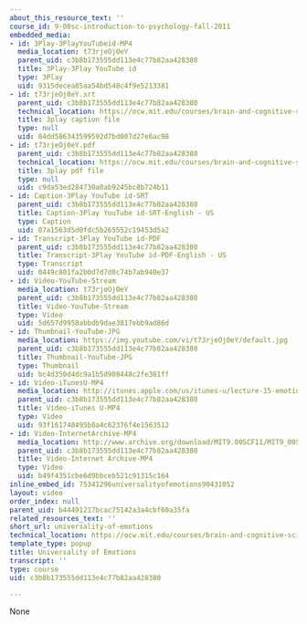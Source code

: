 ```yaml
---
about_this_resource_text: ''
course_id: 9-00sc-introduction-to-psychology-fall-2011
embedded_media:
- id: 3Play-3PlayYouTubeid-MP4
  media_location: t73rjeOj0eY
  parent_uid: c3b8b173555dd113e4c77b82aa428380
  title: 3Play-3Play YouTube id
  type: 3Play
  uid: 9315decea85aa54bd548c4f9e5213381
- id: t73rjeOj0eY.srt
  parent_uid: c3b8b173555dd113e4c77b82aa428380
  technical_location: https://ocw.mit.edu/courses/brain-and-cognitive-sciences/9-00sc-introduction-to-psychology-fall-2011/emotion-motivation/universality-of-emotions/t73rjeOj0eY.srt
  title: 3play caption file
  type: null
  uid: 84dd586343599592d7bd007d27e6ac98
- id: t73rjeOj0eY.pdf
  parent_uid: c3b8b173555dd113e4c77b82aa428380
  technical_location: https://ocw.mit.edu/courses/brain-and-cognitive-sciences/9-00sc-introduction-to-psychology-fall-2011/emotion-motivation/universality-of-emotions/t73rjeOj0eY.pdf
  title: 3play pdf file
  type: null
  uid: c9da53ed284730a0ab9245bc8b724b11
- id: Caption-3Play YouTube id-SRT
  parent_uid: c3b8b173555dd113e4c77b82aa428380
  title: Caption-3Play YouTube id-SRT-English - US
  type: Caption
  uid: 07a1563d5d0fdc5b265552c19453d5a2
- id: Transcript-3Play YouTube id-PDF
  parent_uid: c3b8b173555dd113e4c77b82aa428380
  title: Transcript-3Play YouTube id-PDF-English - US
  type: Transcript
  uid: 0449c801fa2b0d7d7d0c74b7ab940e37
- id: Video-YouTube-Stream
  media_location: t73rjeOj0eY
  parent_uid: c3b8b173555dd113e4c77b82aa428380
  title: Video-YouTube-Stream
  type: Video
  uid: 5d657d9958abbdb9dae3817ebb9ad86d
- id: Thumbnail-YouTube-JPG
  media_location: https://img.youtube.com/vi/t73rjeOj0eY/default.jpg
  parent_uid: c3b8b173555dd113e4c77b82aa428380
  title: Thumbnail-YouTube-JPG
  type: Thumbnail
  uid: bc4d350d4dc9a1b5d908448c2fe381ff
- id: Video-iTunesU-MP4
  media_location: http://itunes.apple.com/us/itunes-u/lecture-15-emotion-motivation/id501335817?i=111090558
  parent_uid: c3b8b173555dd113e4c77b82aa428380
  title: Video-iTunes U-MP4
  type: Video
  uid: 93f161748495b8a4c62376f4e1563512
- id: Video-InternetArchive-MP4
  media_location: http://www.archive.org/download/MIT9.00SCF11/MIT9_00SCF11_lec15_300k.mp4
  parent_uid: c3b8b173555dd113e4c77b82aa428380
  title: Video-Internet Archive-MP4
  type: Video
  uid: b49f4351cbe6d9bbceb521c91315c164
inline_embed_id: 75341296universalityofemotions90431052
layout: video
order_index: null
parent_uid: b44491217bcac75142a3a4cbf60a35fa
related_resources_text: ''
short_url: universality-of-emotions
technical_location: https://ocw.mit.edu/courses/brain-and-cognitive-sciences/9-00sc-introduction-to-psychology-fall-2011/emotion-motivation/universality-of-emotions
template_type: popup
title: Universality of Emotions
transcript: ''
type: course
uid: c3b8b173555dd113e4c77b82aa428380

---
```

None